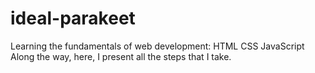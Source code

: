 # ideal-parakeet
Learning the fundamentals of web development:
 HTML
 CSS
 JavaScript
Along the way, here, I present all the steps that I take.
